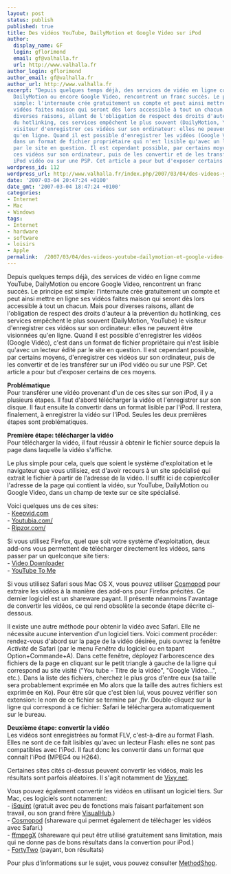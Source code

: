 ```yaml
---
layout: post
status: publish
published: true
title: Des vidéos YouTube, DailyMotion et Google Video sur iPod
author:
  display_name: GF
  login: gflorimond
  email: gf@valhalla.fr
  url: http://www.valhalla.fr
author_login: gflorimond
author_email: gf@valhalla.fr
author_url: http://www.valhalla.fr
excerpt: "Depuis quelques temps déjà, des services de vidéo en ligne comme YouTube,
  DailyMotion ou encore Google Video, rencontrent un franc succès. Le principe est
  simple: l'internaute crée gratuitement un compte et peut ainsi mettre en ligne ses
  vidéos faites maison qui seront dès lors accessible à tout un chacun. Mais pour
  diverses raisons, allant de l'obligation de respect des droits d'auteur à la prévention
  du hotlinking, ces services empêchent le plus souvent (DailyMotion, YouTube) le
  visiteur d'enregistrer ces vidéos sur son ordinateur: elles ne peuvent être visionnées
  qu'en ligne. Quand il est possible d'enregistrer les vidéos (Google Vidéo), c'est
  dans un format de fichier propriétaire qui n'est lisible qu'avec un lecteur édité
  par le site en question. Il est cependant possible, par certains moyens, d'enregistrer
  ces vidéos sur son ordinateur, puis de les convertir et de les transférer sur un
  iPod vidéo ou sur une PSP. Cet article a pour but d'exposer certains de ces moyens.\r\n\r\n"
wordpress_id: 112
wordpress_url: http://www.valhalla.fr/index.php/2007/03/04/des-videos-youtube-dailymotion-et-google-video-sur-ipod/
date: '2007-03-04 20:47:24 +0100'
date_gmt: '2007-03-04 18:47:24 +0100'
categories:
- Internet
- Mac
- Windows
tags:
- Internet
- hardware
- software
- loisirs
- Apple
permalink:  /2007/03/04/des-videos-youtube-dailymotion-et-google-video-sur-ipod/
---
```

<p>Depuis quelques temps déjà, des services de vidéo en ligne comme YouTube, DailyMotion ou encore Google Video, rencontrent un franc succès. Le principe est simple: l'internaute crée gratuitement un compte et peut ainsi mettre en ligne ses vidéos faites maison qui seront dès lors accessible à tout un chacun. Mais pour diverses raisons, allant de l'obligation de respect des droits d'auteur à la prévention du hotlinking, ces services empêchent le plus souvent (DailyMotion, YouTube) le visiteur d'enregistrer ces vidéos sur son ordinateur: elles ne peuvent être visionnées qu'en ligne. Quand il est possible d'enregistrer les vidéos (Google Vidéo), c'est dans un format de fichier propriétaire qui n'est lisible qu'avec un lecteur édité par le site en question. Il est cependant possible, par certains moyens, d'enregistrer ces vidéos sur son ordinateur, puis de les convertir et de les transférer sur un iPod vidéo ou sur une PSP. Cet article a pour but d'exposer certains de ces moyens.</p>
<p><a id="more"></a><a id="more-112"></a></p>
<p><strong>Problématique</strong><br />
Pour transférer une vidéo provenant d'un de ces sites sur son iPod, il y a plusieurs étapes. Il faut d'abord télécharger la vidéo et l'enregistrer sur son disque. Il faut ensuite la convertir dans un format lisible par l'iPod. Il restera, finalement, à enregistrer la vidéo sur l'iPod. Seules les deux premières étapes sont problématiques.</p>
<p><strong>Première étape: télécharger la vidéo</strong><br />
Pour télécharger la vidéo, il faut réussir à obtenir le fichier source depuis la page dans laquelle la vidéo s'affiche.</p>
<p>Le plus simple pour cela, quels que soient le système d'exploitation et le navigateur que vous utilisiez, est d'avoir recours à un site spécialisé qui extrait le fichier à partir de l'adresse de la vidéo. Il suffit ici de copier/coller l'adresse de la page qui contient la vidéo, sur YouTube, DailyMotion ou Google Video, dans un champ de texte sur ce site spécialisé.</p>
<p>Voici quelques uns de ces sites:<br />
- <a href="http://keepvid.com/">Keepvid.com</a><br />
- <a href="http://www.youtubia.com/">Youtubia.com/</a><br />
- <a href="http://www.ripzor.com/">Ripzor.com/</a></p>
<p>Si vous utilisez Firefox, quel que soit votre système d'exploitation, deux add-ons vous permettent de télécharger directement les vidéos, sans passer par un quelconque site tiers:<br />
- <a href="https://addons.mozilla.org/firefox/2390/">Video Downloader</a><br />
- <a href="http://www.joshkinberg.com/blog/archives/2005/11/greased_google.php">YouTube To Me</a></p>
<p>Si vous utilisez Safari sous Mac OS X, vous pouvez utiliser <a href="http://www.cocoamug.com/cosmopod/">Cosmopod</a> pour extraire les vidéos à la manière des add-ons pour Firefox précités. Ce dernier logiciel est un shareware payant. Il présente néanmoins l'avantage de convertir les vidéos, ce qui rend obsolète la seconde étape décrite ci-dessous.</p>
<p>Il existe une autre méthode pour obtenir la vidéo avec Safari. Elle ne nécessite aucune intervention d'un logiciel tiers. Voici comment procéder: rendez-vous d'abord sur la page de la vidéo désirée, puis ouvrez la fenêtre <em>Activité</em> de Safari (par le menu <i>Fenêtre</i> du logiciel ou en tapant Option+Commande+A). Dans cette fenêtre, déployez l'arborescence des fichiers de la page en cliquant sur le petit triangle à gauche de la ligne qui correspond au site visité ("You tube - Titre de la vidéo", "Google Video...", etc.). Dans la liste des fichiers, cherchez le plus gros d'entre eux (sa taille sera probablement exprimée en Mo alors que la taille des autres fichiers est exprimée en Ko). Pour être sûr que c'est bien lui, vous pouvez vérifier son extension: le nom de ce fichier se termine par <i>.flv</i>. Double-cliquez sur la ligne qui correspond à ce fichier: Safari le téléchargera automatiquement sur le bureau.</p>
<p><strong>Deuxième étape: convertir la vidéo</strong><br />
Les vidéos sont enregistrées au format FLV, c'est-à-dire au format Flash. Elles ne sont de ce fait lisibles qu'avec un lecteur Flash: elles ne sont pas compatibles avec l'iPod. Il faut donc les convertir dans un format que connaît l'iPod (MPEG4 ou H264).</p>
<p>Certaines sites cités ci-dessus peuvent convertir les vidéos, mais les résultats sont parfois aléatoires. Il s'agit notamment de <a href="http://vixy.net/">Vixy.net</a>.</p>
<p>Vous pouvez également convertir les vidéos en utilisant un logiciel tiers. Sur Mac, ces logiciels sont notamment:<br />
- <a href="http://www.isquint.org/">iSquint</a> (gratuit avec peu de fonctions mais faisant parfaitement son travail, ou son grand frère <a href="http://www.techspansion.com/visualhub/">VisualHub</a>.)<br />
- <a href="http://www.cocoamug.com/cosmopod/">Cosmopod</a> (shareware qui permet également de téléchager les vidéos avec Safari.)<br />
- <a href="http://www.ffmpegx.com/fr/index.html">ffmpegX</a> (shareware qui peut être utilisé gratuitement sans limitation, mais qui ne donne pas de bons résultats dans la convertion pour iPod.)<br />
- <a href="http://kaisakura.com/fortytwovx.php">FortyTwo</a> (payant, bon résultats)</p>
<p>Pour plus d'informations sur le sujet, vous pouvez consulter <a href="http://www.methodshop.com/gadgets/tutorials/youtuberip/">MethodShop</a>.</p>
